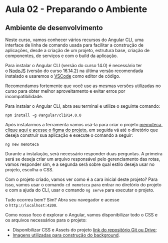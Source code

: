 # Aula 02 - Preparando o Ambiente

## **Ambiente de desenvolvimento**

Neste curso, vamos conhecer vários recursos do Angular CLI, uma interface de linha de comando usada para facilitar a construção de aplicações, desde a criação de um projeto, estrutura base, criação de componentes, de serviços e com o build da aplicação.

Para instalar o Angular CLI (versão do curso 14.0) é necessário ter o [NodeJS](https://nodejs.org/) (versão do curso 16.14.2) na última versão recomendada instalado e usaremos o [VSCode](https://code.visualstudio.com/download) como editor de código.

Recomendamos fortemente que você use as mesmas versões utilizadas no curso para obter melhor aproveitamento e evitar erros por incompatibilidade.

Para instalar o Angular CLI, abra seu terminal e utilize o seguinte comando:

```
npm install -g @angular/cli@14.0.0
```

Após instalarmos a ferramenta vamos usá-la para criar o projeto [memoteca, clique aqui e acesse o figma do projeto](https://www.figma.com/file/YTSUBbe7Zgwx3L567TAzTc/Memoteca---Angular%3A-Come%C3%A7ando-com-o-Framework?node-id=148%3A26), em seguida vá até o diretório que deseja construir sua aplicação e execute o comando a seguir:

```
ng new memoteca
```

Durante a instalação, será necessário responder duas perguntas. A primeira será se deseja criar um arquivo responsável pelo gerenciamento das rotas, vamos responder sim, e a segunda será sobre qual estilo deseja usar no projeto, escolha o CSS.

Com o projeto criado, vamos ver como é a cara inicial deste projeto? Para isso, vamos usar o comando `cd memoteca` para entrar no diretório do projeto e com a ajuda do CLI, usar o comando `ng serve` para executar o projeto.

Tudo ocorreu bem? Sim? Abra seu navegador e acesse o `http://localhost:4200`.

Como nosso foco é explorar o Angular, vamos disponibilizar todo o CSS e os arquivos necessários para o projeto:

- Disponibilizar CSS e Assets do projeto [link do repositório Git ou Drive](https://github.com/alura-cursos/2438-angular-memoteca/tree/aula-6/src);
- [Imagens utilizadas para construção do background](https://caelum-online-public.s3.amazonaws.com/2438-angular-comecando-framework/01/imagens-angular.zip).